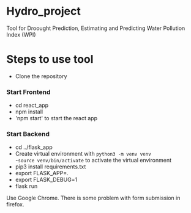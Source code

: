 # Hydro_project
Tool for Droought Prediction, Estimating and Predicting Water Pollution Index (WPI)

# Steps to use tool
- Clone the repository

### Start Frontend
- cd react_app
- npm install
- 'npm start' to start the react app

### Start Backend
- cd ../flask_app
- Create virtual environment with `python3 -m venv venv`			
-`source venv/bin/activate` to activate the virtual environment
- pip3 install requirements.txt
- export FLASK_APP=.
- export FLASK_DEBUG=1
- flask run

Use Google Chrome. There is some problem with form submission in firefox.
